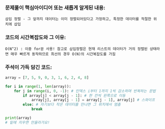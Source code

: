 ### 문제풀이 핵심아이디어 또는 새롭게 알게된 내용: 
    삽입 정렬 - 그 앞까지 데이터는 이미 정렬되어있다고 가정하고, 특정한 데이터를 적절한 위치에 삽입
    
### 코드의 시간복잡도와 그 이유:
    O(N^2) : 이중 for문 사용! 참고로 삽입정렬은 현재 리스트의 데이터가 거의 정렬된 상태라면 매우 빠르게 동작하므로 최선의 경우 O(N)의 시간복잡도를 가짐
    
    
### 주석이 가득 담긴 코드:
```python
array = [7, 5, 9, 0, 3, 1, 6, 2, 4, 8]

for i in range(1, len(array)):
    for j in range(i, 0, -1): # 인덱스 i부터 1까지 1씩 감소하며 반복하는 문법
        if array[j] < array[j - 1]: # 한 칸씩 왼쪽으로 이동
            array[j], array[j - 1] = array[j - 1], array[j] # 스와이프
        else: # 자기보다 작은 데이터를 만나면 그 위치에서 멈춤
            break

print(array)
# 밑에 지우면 안올라가요!
```
